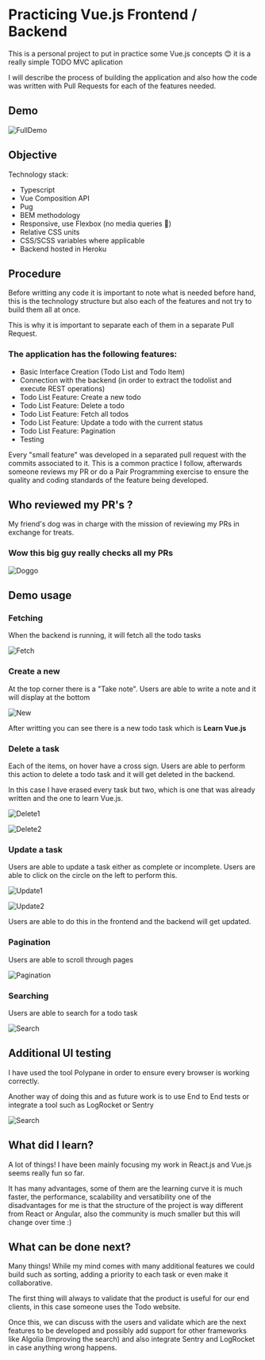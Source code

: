 # Practicing Vue.js Frontend / Backend

This is a personal project to put in practice some Vue.js concepts 😊 it is a really simple TODO MVC aplication

I will describe the process of building the application and also how the code was written with Pull Requests for each of the features needed.

## Demo

![FullDemo](client/public/fullDemo.gif)

## Objective

Technology stack:

- Typescript
- Vue Composition API
- Pug
- BEM methodology
- Responsive, use Flexbox (no media queries 🙂)
- Relative CSS units
- CSS/SCSS variables where applicable
- Backend hosted in Heroku

## Procedure

Before writting any code it is important to note what is needed before hand, this is the technology structure but also each of the features and not try to build them all at once.

This is why it is important to separate each of them in a separate Pull Request.

### The application has the following features:

- Basic Interface Creation (Todo List and Todo Item)
- Connection with the backend (in order to extract the todolist and execute REST operations)
- Todo List Feature: Create a new todo
- Todo List Feature: Delete a todo
- Todo List Feature: Fetch all todos
- Todo List Feature: Update a todo with the current status
- Todo List Feature: Pagination
- Testing

Every "small feature" was developed in a separated pull request with the commits associated to it. This is a common practice I follow, afterwards someone reviews my PR or do a Pair Programming exercise to ensure the quality and coding standards of the feature being developed.

## Who reviewed my PR's ?

My friend's dog was in charge with the mission of reviewing my PRs in exchange for treats.

### Wow this big guy really checks all my PRs

![Doggo](client/public/doggo.jpg)

## Demo usage

### Fetching

When the backend is running, it will fetch all the todo tasks

![Fetch](client/public/1.png)

### Create a new

At the top corner there is a "Take note". Users are able to write a note and it will display at the bottom

![New](client/public/2.png)

After writting you can see there is a new todo task which is **Learn Vue.js**

### Delete a task

Each of the items, on hover have a cross sign. Users are able to perform this action to delete a todo task and it will get deleted in the backend.

In this case I have erased every task but two, which is one that was already written and the one to learn Vue.js.

![Delete1](client/public/3.png)

![Delete2](client/public/4.png)

### Update a task

Users are able to update a task either as complete or incomplete. Users are able to click on the circle on the left to perform this.

![Update1](client/public/5.png)

![Update2](client/public/6.png)

Users are able to do this in the frontend and the backend will get updated.

### Pagination

Users are able to scroll through pages

![Pagination](client/public/pagination.gif)

### Searching

Users are able to search for a todo task

![Search](client/public/search.gif)

## Additional UI testing

I have used the tool Polypane in order to ensure every browser is working correctly.

Another way of doing this and as future work is to use End to End tests or integrate a tool such as LogRocket or Sentry

![Search](client/public/polypane.png)

## What did I learn?

A lot of things! I have been mainly focusing my work in React.js and Vue.js seems really fun so far.

It has many advantages, some of them are the learning curve it is much faster, the performance, scalability and versatibility one of the disadvantages for me is that the structure of the project is way different from React or Angular, also the community is much smaller but this will change over time :)

## What can be done next?

Many things! While my mind comes with many additional features we could build such as sorting, adding a priority to each task or even make it collaborative.

The first thing will always to validate that the product is useful for our end clients, in this case someone uses the Todo website.

Once this, we can discuss with the users and validate which are the next features to be developed and possibly add support for other frameworks like Algolia (Improving the search) and also integrate Sentry and LogRocket in case anything wrong happens.
